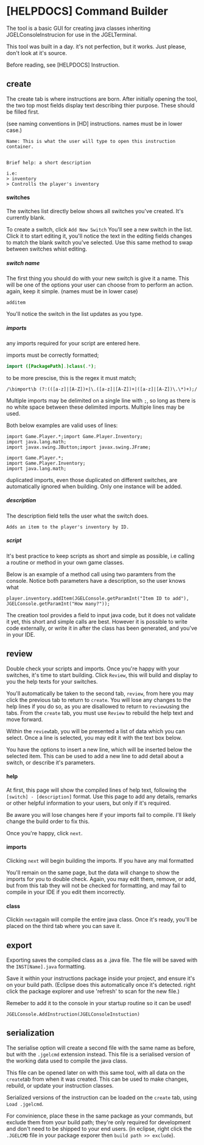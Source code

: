 # [HELPDOCS] Command Builder
The tool is a basic GUI for creating java classes inheriting JGELConsoleInstrucion for use in the JGELTerminal.

This tool was built in a day. it's not perfection, but it works. Just please, don't look at it's source.

Before reading, see [HELPDOCS] Instruction.

## create


The create tab is where instructions are born. After initially opening the tool, the two top most fields display text describing thier purpose. These should be filled first.

(see naming conventions in [HD] instructions. names must be in lower case.)
```
Name: This is what the user will type to open this instruction container.


Brief help: a short description

i.e:
> inventory
> Controlls the player's inventory
```
#### switches

The switches list directly below shows all switches you've created. It's currently blank. 

To create a switch, click `Add New Switch`
You'll see a new switch in the list. Click it to start editing it, you'll notice the text in the editing fields changes to match the blank switch you've selected. Use this same method to swap between switches whist editing.

##### switch name
The first thing you should do with your new switch is give it a name. This will be one of the options your user can choose from to perform an action. again, keep it simple. 
(names must be in lower case)
```
additem
```

You'll notice the switch in the list updates as you type.


##### imports
any imports required for your script are entered here.

imports must be correctly formatted;
```Java
import ([PackagePath].)class(.*);
```
to be more prescise, this is the regex it must match;
```regex
/\bimport\b (?:(([a-z]|[A-Z])+|\.([a-z]|[A-Z])+|([a-z]|[A-Z])\.\*)+);/
```

Multiple imports may be delimited on a single line with `;`, so long as there is no white space between these delimited imports. Multiple lines may be used.

Both below examples are valid uses of lines:
```
import Game.Player.*;import Game.Player.Inventory;
import java.lang.math;
import javax.swing.JButton;import javax.swing.JFrame;
```
```
import Game.Player.*;
import Game.Player.Inventory;
import java.lang.math;
```

duplicated imports, even those duplicated on different switches, are automatically ignored when building. Only one instance will be added.

##### description
The description field tells the user what the switch does.
```
Adds an item to the player's inventory by ID.
```


##### script
It's best practice to keep scripts as short and simple as possible, i.e calling a routine or method in your own game classes.

Below is an example of a method call using two paramters from the console. Notice both parameters have a description, so the user knows what 

```
player.inventory.addItem(JGELConsole.getParamInt("Item ID to add"), JGELConsole.getParamInt("How many?"));
```

The creation tool provides a field to input java code, but it does not validate it yet, this short and simple calls are best. However it is possible to write code externally, or write it in after the class has been generated, and you've in your IDE.

## review

Double check your scripts and imports. Once you're happy with your switches, it's time to start building. Click `Review`, this will build and display to you the help texts for your switches.

You'll automatically be taken to the second tab, `review`, from here you may click the previous tab to return to `create`. You will lose any changes to the help lines if you do so, as you are disallowed to return to `review`using the tabs. From the `create` tab, you must use `Review` to rebuild the help text and move forward.

Within the `review`tab, you will be presented a list of data which you can select. Once a line is selected, you may edit it with the text box below.

You have the options to insert a new line, which will be inserted below the selected item. This can be used to add a new line to add detail about a switch, or describe it's parameters.

#### help
At first, this page will show the compiled lines of help text, following the `[switch] - [description]` format. Use this page to add any details, remarks or other helpful information to your users, but only if it's required.

Be aware you will lose changes here if your imports fail to compile. I'll likely change the build order to fix this.

Once you're happy, click `next`.

#### imports
Clicking `next` will begin building the imports. If you have any mal formatted

You'll remain on the same page, but the data will change to show the imports for you to double check. Again, you may edit them, remove, or add, but from this tab they will not be checked for formatting, and may fail to compile in your IDE if you edit them incorrectly.

#### class
Clickin `next`again will compile the entire java class. Once it's ready, you'll be placed on the third tab where you can save it.

## export
Exporting saves the compiled class as a .java file. The file will be saved with the `INST[Name].java` formatting. 

Save it within your instructions package inside your project, and ensure it's on your build path. (Eclipse does this automatically once it's detected. right click the package explorer and use 'refresh' to scan for the new file.)

Remeber to add it to the console in your startup routine so it can be used!
```
JGELConsole.AddInstruction(JGELConsoleInstuction)
```

## serialization
The serialise option will create a second file with the same name as before, but with the `.jgelcmd` extension instead. This file is a serialised version of the working data used to compile the java class.

This file can be opened later on with this same tool, with all data on the `create`tab from when it was created. This can be used to make changes, rebuild, or update your instruction classes.

Serialized versions of the instruction can be loaded on the `create` tab, using `Load .jgelcmd`.

For convinience, place these in the same package as your commands, but exclude them from your build path; they're only required for development and don't need to be shipped to your end users.
(in eclipse, right click the `.JGELCMD` file in your package exporer then `build path >> exclude`).